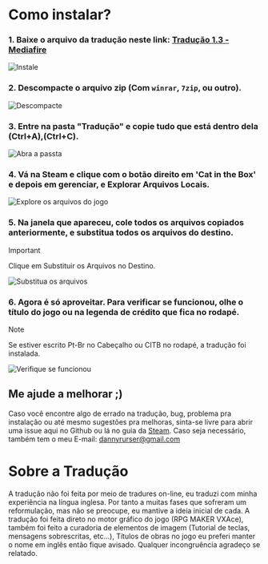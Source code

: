 # Como instalar?
### 1. Baixe o arquivo da tradução neste link: [Tradução 1.3 - Mediafire](https://www.mediafire.com/file/0evfddp8mw0h3wh/Tradu%25C3%25A7%25C3%25A3o_1.3.rar/file)

![Instale](https://github.com/user-attachments/assets/958eca8e-861b-4dd5-a1eb-fa2b3b47d689)


### 2. Descompacte o arquivo zip (Com `winrar`, `7zip`, ou outro).

![Descompacte](https://github.com/user-attachments/assets/d6005e1c-fe77-4902-8be3-bfcc4ab03954)


### 3. Entre na pasta "Tradução" e copie tudo que está dentro dela (Ctrl+A),(Ctrl+C).

![Abra a passta](https://github.com/user-attachments/assets/9d947a47-6b23-4e2c-aa04-7feb06e4b146)


### 4. Vá na Steam e clique com o botão direito em 'Cat in the Box' e depois em gerenciar, e Explorar Arquivos Locais.

![Explore os arquivos do jogo](https://github.com/user-attachments/assets/d1090f1c-42f0-454e-8b31-efab598c980e)


### 5. Na janela que apareceu, cole todos os arquivos copiados anteriormente, e **substitua todos os arquivos do destino.**

> [!IMPORTANT]
> Clique em Substituir os Arquivos no Destino.

![Substitua os arquivos](https://github.com/user-attachments/assets/cd51b155-5159-412e-adc4-e95aa9101605)


### 6. Agora é só aproveitar. Para verificar se funcionou, olhe o título do jogo ou na legenda de crédito que fica no rodapé.

> [!NOTE]
> Se estiver escrito Pt-Br no Cabeçalho ou CITB no rodapé, a tradução foi instalada.

![Verifique se funcionou](https://github.com/user-attachments/assets/8f9be83c-6aa4-4b5d-9ccc-8d0ebcc2d112)

## Me ajude a melhorar ;)
Caso você encontre algo de errado na tradução, bug, problema pra instalação ou até mesmo sugestões pra melhoras,
sinta-se livre para abrir uma issue aqui no Github ou lá no guia da [Steam](https://steamcommunity.com/sharedfiles/filedetails/?id=3431614294). Caso seja necessário, também tem o meu
E-mail: dannyrurser@gmail.com

# Sobre a Tradução
A tradução não foi feita por meio de tradures on-line, eu traduzi com minha experiência na língua inglesa. 
Por tanto a muitas fases que sofreram um reformulação, mas não se preocupe, eu mantive a ideia inicial de cada.
A tradução foi feita direto no motor gráfico do jogo (RPG MAKER VXAce), também foi feito a curadoria de 
elementos de imagem (Tutorial de teclas, mensagens sobrescritas, etc...), Títulos de obras no jogo eu preferi
manter o nome em inglês então fique avisado. Qualquer incongruência agradeço se relatado.
